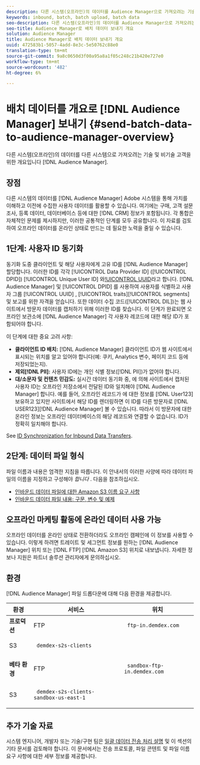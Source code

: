 ```yaml
---
description: 다른 시스템(오프라인)의 데이터를 Audience Manager으로 가져오려는 기술 및 비기술 고객을 위한 개요입니다.
keywords: inbound, batch, batch upload, batch data
seo-description: 다른 시스템(오프라인)의 데이터를 Audience Manager으로 가져오려는 기술 및 비기술 고객을 위한 개요입니다. 이렇게 하려면 Audience Manager에서 일괄 업로드 옵션을 사용합니다.
seo-title: Audience Manager로 배치 데이터 보내기 개요
solution: Audience Manager
title: Audience Manager로 배치 데이터 보내기 개요
uuid: 472583b1-5057-4add-8e3c-5e50762c88e0
translation-type: tm+mt
source-git-commit: 9a8c0650d3f00a95a8a1f05c248c21b420e727e0
workflow-type: tm+mt
source-wordcount: '482'
ht-degree: 6%

---
```



# 배치 데이터를 개요로 [!DNL Audience Manager] 보내기 {#send-batch-data-to-audience-manager-overview}

다른 시스템(오프라인)의 데이터를 다른 시스템으로 가져오려는 기술 및 비기술 고객을 위한 개요입니다 [!DNL Audience Manager].

## 장점

다른 시스템의 데이터를 [!DNL Audience Manager] Adobe 시스템을 통해 가치를 이해하고 이전에 수집한 사용자 데이터를 활용할 수 있습니다. 여기에는 구매, 고객 설문 조사, 등록 데이터, 데이터베이스 등에 대한 [!DNL CRM] 정보가 포함됩니다. 각 통합은 자체적인 문제를 제시하지만, 이러한 공통적인 단계를 모두 공유합니다. 이 자료를 검토하여 오프라인 데이터를 온라인 상태로 만드는 데 필요한 노력을 줄일 수 있습니다.

## 1단계: 사용자 ID 동기화

동기화 도중 클라이언트 및 해당 사용자에게 고유 ID를 [!DNL Audience Manager] 할당합니다. 이러한 ID를 각각 [!UICONTROL Data Provider ID] ([!UICONTROL DPID]) [!UICONTROL Unique User ID] 와[!UICONTROL UUID]()라고 합니다. [!DNL Audience Manager] 및 [!UICONTROL DPID] 를 사용하여 사용자를 식별하고 사용자 그룹 [!UICONTROL UUID] , [!UICONTROL traits][!UICONTROL segments]및 보고를 위한 자격을 얻습니다. 또한 데이터 수집 코드([!UICONTROL DIL])는 웹 사이트에서 방문자 데이터를 캡처하기 위해 이러한 ID를 찾습니다. 이 단계가 완료되면 오프라인 보관소에 [!DNL Audience Manager] 각 사용자 레코드에 대한 해당 ID가 포함되어야 합니다.

이 단계에 대한 중요 고려 사항:

* **클라이언트 ID 배치:** [!DNL Audience Manager] 클라이언트 ID가 웹 사이트에서 표시되는 위치를 알고 있어야 합니다(예: 쿠키, Analytics 변수, 페이지 코드 등에 저장되었는지).
* **제외[!DNL PII]:** 사용자 ID에는 개인 식별 정보([!DNL PII])가 없어야 합니다.
* **대/소문자 및 컨텐츠 민감도:** 실시간 데이터 동기화 중, 에 의해 사이트에서 캡처된 사용자 ID는 오프라인 저장소에서 전달된 ID와 일치해야 [!DNL Audience Manager] 합니다. 예를 들어, 오프라인 레코드가 에 대한 정보를 [!DNL User123]보유하고 있지만 사이트에서 해당 ID를 렌더링하면 이 ID를 다른 방문자로 [!DNL USER123][!DNL Audience Manager] 볼 수 있습니다. 따라서 이 방문자에 대한 온라인 정보는 오프라인 데이터베이스의 해당 레코드와 연결할 수 없습니다. ID가 정확히 일치해야 합니다.

See [ID Synchronization for Inbound Data Transfers](../../../integration/sending-audience-data/batch-data-transfer-explained/id-sync-http.md).

## 2단계: 데이터 파일 형식

파일 이름과 내용은 엄격한 지침을 따릅니다. 이 안내서의 이러한 사양에 따라 데이터 파일의 이름을 지정하고 구성해야 *합니다* . 다음을 참조하십시오.

* [인바운드 데이터 파일에 대한 Amazon S3 이름 요구 사항](../../../integration/sending-audience-data/batch-data-transfer-explained/inbound-s3-filenames.md)
* [인바운드 데이터 파일 내용: 구문, 변수 및 예제](../../../integration/sending-audience-data/batch-data-transfer-explained/inbound-file-contents.md)

## 오프라인 마케팅 활동에 온라인 데이터 사용 가능

오프라인 데이터를 온라인 상태로 전환하더라도 오프라인 캠페인에 이 정보를 사용할 수 있습니다. 이렇게 하려면 트레이트 및 세그먼트 정보를 원하는 [!DNL Audience Manager] 위치 또는 [!DNL FTP] [!DNL Amazon S3] 위치로 내보냅니다. 자세한 정보나 지원은 파트너 솔루션 관리자에게 문의하십시오.

## 환경

[!DNL Audience Manager] 파일 드롭다운에 대해 다음 환경을 제공합니다.

<table id="table_A61AA64578944B23B5A7355F2A76E882"> 
 <thead> 
  <tr> 
   <th colname="col1" class="entry"> 환경 </th> 
   <th colname="col02" class="entry"> 서비스 </th> 
   <th colname="col2" class="entry"> 위치 </th> 
  </tr> 
 </thead>
 <tbody> 
  <tr> 
   <td colname="col1" morerows="1"> <b>프로덕션</b> </td> 
   <td colname="col02"> FTP </td> 
   <td colname="col2"> <p> <code> ftp-in.demdex.com</code> </p> </td> 
  </tr> 
  <tr> 
   <td colname="col02"> S3 </td> 
   <td colname="col2"> <p> <code> demdex-s2s-clients</code> </p> </td> 
  </tr> 
  <tr> 
   <td colname="col1" morerows="1"> <b>베타 환경</b> </td> 
   <td colname="col02"> FTP </td> 
   <td colname="col2"> <p><code> sandbox-ftp-in.demdex.com</code> </p> </td> 
  </tr> 
  <tr> 
   <td colname="col02"> S3 </td> 
   <td colname="col2"> <p> <code> demdex-s2s-clients-sandbox-us-east-1</code> </p> </td> 
  </tr> 
 </tbody> 
</table>

## 추가 기술 자료

시스템 엔지니어, 개발자 또는 기술/구현 팀은 [일괄 데이터 전송 처리 설명](../../../integration/sending-audience-data/batch-data-transfer-explained/batch-data-transfer-explained.md) 및 이 섹션의 기타 문서를 검토해야 합니다. 이 문서에서는 전송 프로토콜, 파일 콘텐트 및 파일 이름 요구 사항에 대한 세부 정보를 제공합니다.
